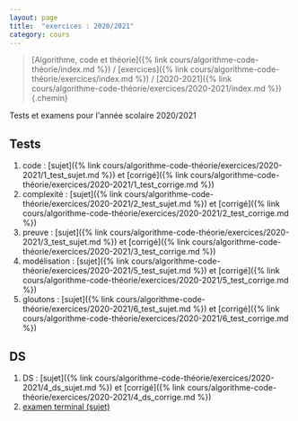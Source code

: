 ```yaml
---
layout: page
title:  "exercices : 2020/2021"
category: cours
---
```


> [Algorithme, code et théorie]({% link cours/algorithme-code-théorie/index.md %}) / [exercices]({% link cours/algorithme-code-théorie/exercices/index.md %}) / [2020-2021]({% link cours/algorithme-code-théorie/exercices/2020-2021/index.md %})
{.chemin}

Tests et examens pour l'année scolaire 2020/2021

## Tests

1. code : [sujet]({% link cours/algorithme-code-théorie/exercices/2020-2021/1_test_sujet.md %}) et [corrigé]({% link cours/algorithme-code-théorie/exercices/2020-2021/1_test_corrige.md %})
2. complexité : [sujet]({% link cours/algorithme-code-théorie/exercices/2020-2021/2_test_sujet.md %}) et [corrigé]({% link cours/algorithme-code-théorie/exercices/2020-2021/2_test_corrige.md %})
3. preuve : [sujet]({% link cours/algorithme-code-théorie/exercices/2020-2021/3_test_sujet.md %}) et [corrigé]({% link cours/algorithme-code-théorie/exercices/2020-2021/3_test_corrige.md %})
4. modélisation : [sujet]({% link cours/algorithme-code-théorie/exercices/2020-2021/5_test_sujet.md %}) et [corrigé]({% link cours/algorithme-code-théorie/exercices/2020-2021/5_test_corrige.md %})
5. gloutons : [sujet]({% link cours/algorithme-code-théorie/exercices/2020-2021/6_test_sujet.md %}) et [corrigé]({% link cours/algorithme-code-théorie/exercices/2020-2021/6_test_corrige.md %})

## DS

1. DS : [sujet]({% link cours/algorithme-code-théorie/exercices/2020-2021/4_ds_sujet.md %}) et [corrigé]({% link cours/algorithme-code-théorie/exercices/2020-2021/4_ds_corrige.md %})
2. [examen terminal (sujet)](./MPCI_et_2020_2021.pdf)
